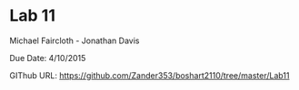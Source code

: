 # Lab 11

Michael Faircloth - Jonathan Davis

Due Date: 4/10/2015

GIThub URL: https://github.com/Zander353/boshart2110/tree/master/Lab11
